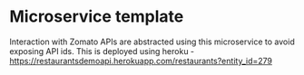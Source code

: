 # Microservice template

Interaction with Zomato APIs are abstracted using this microservice to avoid exposing API ids. This is deployed using heroku - https://restaurantsdemoapi.herokuapp.com/restaurants?entity_id=279
